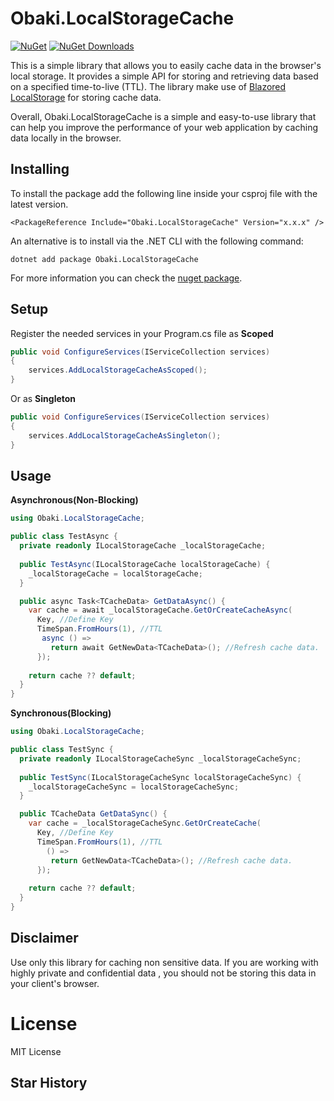 # Obaki.LocalStorageCache
[![NuGet](https://img.shields.io/nuget/v/Obaki.LocalStorageCache.svg)](https://www.nuget.org/packages/Obaki.LocalStorageCache)
[![NuGet Downloads](https://img.shields.io/nuget/dt/Obaki.LocalStorageCache?logo=nuget)](https://www.nuget.org/packages/Obaki.LocalStorageCache)

This is a simple library that allows you to easily cache data in the browser's local storage. It provides a simple API for storing and retrieving data  based on a specified time-to-live (TTL). The library make use of [Blazored LocalStorage](https://github.com/Blazored/LocalStorage) for storing cache data.

Overall, Obaki.LocalStorageCache is a simple and easy-to-use library that can help you improve the performance of your web application by caching data locally in the browser.

## Installing

To install the package add the following line inside your csproj file with the latest version.

```
<PackageReference Include="Obaki.LocalStorageCache" Version="x.x.x" />
```

An alternative is to install via the .NET CLI with the following command:

```
dotnet add package Obaki.LocalStorageCache
```

For more information you can check the [nuget package](https://www.nuget.org/packages/Obaki.LocalStorageCache).

## Setup
Register the needed services in your Program.cs file as **Scoped**

```c#
public void ConfigureServices(IServiceCollection services)
{
    services.AddLocalStorageCacheAsScoped();
}
``` 

Or as **Singleton**

```c#
public void ConfigureServices(IServiceCollection services)
{
    services.AddLocalStorageCacheAsSingleton();
}
```
## Usage 
**Asynchronous(Non-Blocking)**
```c#
using Obaki.LocalStorageCache;

public class TestAsync {
  private readonly ILocalStorageCache _localStorageCache;
  
  public TestAsync(ILocalStorageCache localStorageCache) {
    _localStorageCache = localStorageCache;
  }

  public async Task<TCacheData> GetDataAsync() {
    var cache = await _localStorageCache.GetOrCreateCacheAsync(
      Key, //Define Key
      TimeSpan.FromHours(1), //TTL
       async () =>
         return await GetNewData<TCacheData>(); //Refresh cache data.
      });
      
    return cache ?? default;
  }
}
```
**Synchronous(Blocking)**
```c#
using Obaki.LocalStorageCache;

public class TestSync {
  private readonly ILocalStorageCacheSync _localStorageCacheSync;
  
  public TestSync(ILocalStorageCacheSync localStorageCacheSync) {
    _localStorageCacheSync = localStorageCacheSync;
  }

  public TCacheData GetDataSync() {
    var cache = _localStorageCacheSync.GetOrCreateCache(
      Key, //Define Key
      TimeSpan.FromHours(1), //TTL
        () =>
         return GetNewData<TCacheData>(); //Refresh cache data.
      });
      
    return cache ?? default;
  }
}
```
## Disclaimer
Use only this library for caching non sensitive data.
If you are working with highly private and confidential data , you should not be storing this data in your client's browser.
# License
MIT License
## Star History





